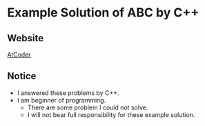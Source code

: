 <!--   # = header   -->
# Example Solution of ABC by C++

<!---
Link .. [name](address "Title")
-->
## Website
[AtCoder](http://atcoder.jp/ "Title")

## Notice
- I answered these problems by C++.
- I am beginner of programming.
  - There are some problem I could not solve.
  - I will not bear full responsibility for these example solution.
